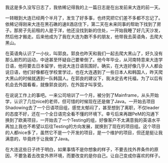

我这是多久没写日志了，我依稀记得我的上一篇日志是在出发前来大连的前一天。

一转眼到大连已经两个半月了，发生了好多事，也终究把它们差不多都不忘记了。依稀记得刚来大连在黑石礁的速8酒店住下，第二天在未来同事的帮助下找到了房子。那房子先前租的人是于洋，他还没找到新的住处，一开始我睡了好几天沙发，然后他才搬走。后来他成为了我在大连为数不多的朋友，他带我去英语角，去爬大黑山。
  
在英语角认识了一小伙，叫郭良。郭良也昨天和我们一起去爬大黑山了，好久没有那么剧烈的运动，中途甚至怀疑自己要晕倒了。他今年毕业，从河南特意来大连学日语，他将要去日本留学，他说大连日语氛围好。确实，在大连好像几乎人人都会说日语，他们好像都在学校里学过，也在大连遇到了一些日本人和韩国人，昨天爬大黑山的时候就遇到一队韩国人。在郭良的建议下，我决定去考托福，为了以后有机会去外国看看，就像郭良说的，在外国才叫享受。

在说说工作上的事吧。一来公司培训了一个月，被分到了Mainframe，从头开始学，认识了几位nice的老师，但可惜的时候现在还是做了Java。一开始去项目Shadowing去了一个日语项目组，感觉太郁闷了，甚至想到了离职，不仅leader的态度不好，还在一个全日语完全看不懂的环境下。幸亏后来再跟PeM的沟通下换到了欧美项目，一开始去了一个Testing的组，好像客户不太满意我的英语水平再加上我也不希望以后往Testing的方向发展，就换到了现在的项目组。这个项目的人都nice多了，虽然它不是一个开发的项目，是一个维护的项目，但还是挺让我满意的，毕竟终于让我做了Java。

在大连这些日子终于明白，如果事情不是你想象的样子，不要去找外界条件的原因，不要急着去改变外界环境，而要改变的是你自己。让自己变成你喜欢的样子。